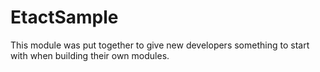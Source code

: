 # EtactSample
This module was put together to give new developers something to start with when building their own modules.
